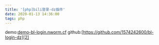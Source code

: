 ```yaml
---
title: '[php]bili登录-dz插件'
date: 2020-01-13 14:36:00
tags: php
---
```


demo:[demo-bl-login.nworm.cf][1]
github:[https://github.com/1574242600/bl-login-dz][2]


  [1]: http://demo-bl-login.nworm.cf/
  [2]: https://github.com/1574242600/bl-login-dz
